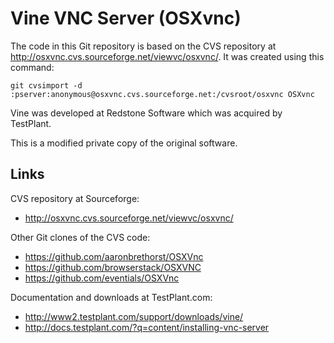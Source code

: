 Vine VNC Server (OSXvnc)
========================

The code in this Git repository is based on the CVS repository at
http://osxvnc.cvs.sourceforge.net/viewvc/osxvnc/.
It was created using this command:

    git cvsimport -d :pserver:anonymous@osxvnc.cvs.sourceforge.net:/cvsroot/osxvnc OSXvnc

Vine was developed at Redstone Software which was acquired by TestPlant.

This is a modified private copy of the original software.


Links
-----

CVS repository at Sourceforge:
* http://osxvnc.cvs.sourceforge.net/viewvc/osxvnc/

Other Git clones of the CVS code:
* https://github.com/aaronbrethorst/OSXVnc
* https://github.com/browserstack/OSXVNC
* https://github.com/eventials/OSXVnc

Documentation and downloads at TestPlant.com:
* http://www2.testplant.com/support/downloads/vine/
* http://docs.testplant.com/?q=content/installing-vnc-server

